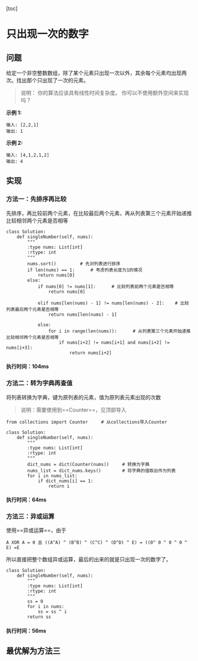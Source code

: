 [toc]
# 只出现一次的数字
## 问题
给定一个非空整数数组，除了某个元素只出现一次以外，其余每个元素均出现两次。找出那个只出现了一次的元素。

> 说明：
> 你的算法应该具有线性时间复杂度。 你可以不使用额外空间来实现吗？

**示例 1:**

```
输入: [2,2,1]
输出: 1
```
**示例 2:**

```
输入: [4,1,2,1,2]
输出: 4
```

## 实现
### 方法一：先排序再比较

先排序，再比较前两个元素，在比较最后两个元素，再从列表第三个元素开始递推比较相邻两个元素是否相等
```
class Solution:
    def singleNumber(self, nums):
        """
        :type nums: List[int]
        :rtype: int
        """
        nums.sort()         # 先对列表进行排序
        if len(nums) == 1:      # 考虑列表长度为1的情况
            return nums[0]
        else:
            if nums[0] != nums[1]:      # 比较列表前两个元素是否相等
                return nums[0]
            
            elif nums[len(nums) - 1] != nums[len(nums) - 2]:    # 比较列表最后两个元素是否相等
                return nums[len(nums) - 1]
            
            else:
                for i in range(len(nums)):      # 从列表第三个元素开始递推比较相邻两个元素是否相等
                    if nums[i+2] != nums[i+1] and nums[i+2] != nums[i+3]:
                        return nums[i+2]
```
#### 执行时间：104ms

### 方法二：转为字典再查值

将列表转换为字典，键为原列表的元素，值为原列表元素出现的次数
> 说明：需要使用到==Counter==，见顶部导入

```
from collections import Counter     # 从collections导入Counter

class Solution:
    def singleNumber(self, nums):
        """
        :type nums: List[int]
        :rtype: int
        """
        dict_nums = dict(Counter(nums))     # 转换为字典
        nums_list = dict_nums.keys()        # 将字典的值取出作为列表
        for i in nums_list:
            if dict_nums[i] == 1:
                return i
```
#### 执行时间：64ms

### 方法三：异或运算

使用==异或运算==，由于
```
A XOR A = 0 且 ((A^A) ^ (B^B) ^ (C^C) ^ (D^D) ^ E) = ((0^ 0 ^ 0 ^ 0 ^ E) =E
```
所以直接把整个数组异或运算，最后的出来的就是只出现一次的数字了。

```
class Solution:
    def singleNumber(self, nums):
        """
        :type nums: List[int]
        :rtype: int
        """
        ss = 0 
        for i in nums:
            ss = ss ^ i
        return ss
```
#### 执行时间：56ms


## 最优解为方法三